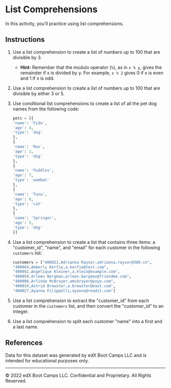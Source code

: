 # List Comprehensions

In this activity, you’ll practice using list comprehensions.

## Instructions

1. Use a list comprehension to create a list of numbers up to 100 that are divisible by 3.

    * **Hint:** Remember that the modulo operator (`%`), as in `x % y`, gives the remainder if x is divided by y. For example, `x % 2` gives 0 if x is even and 1 if x is odd.

2. Use a list comprehension to create a list of numbers up to 100 that are divisible by either 3 or 5.

3. Use conditional list comprehensions to create a list of all the pet dog names from the following code:

    ```python
    pets = [{
    'name': 'Fido',
    'age': 4,
    'type': 'dog'
    },
    {
    'name': 'Rex',
    'age': 2,
    'type': 'dog'
    },
    {
    'name': 'Puddles',
    'age': 7,
    'type': 'wombat'
    },
    {
    'name': 'Tuna',
    'age': 6,
    'type': 'cat'
    },
    {
    'name': 'Springer',
    'age': 5,
    'type': 'dog'
    }]
    ```

4. Use a list comprehension to create a list that contains three items: a "customer_id", "name", and "email" for each customer in the following `customers` list:

    ```python
    customers = ["400021,Adrianna Raysor,adrianna.raysor@360.cn",
    "400064,Amberly Kerfie,a.kerfie@test.com",
    "400042,Angelique Kleiner,a.klein@example.com",
    "400059,Arleen Bergman,arleen.bergman@friendme.com",
    "400006,Arlinda McBrayer,amcbrayer@yoyo.com",
    "400014,Astrid Brewster,a.brewster@east.com",
    "400027,Ayanna Filippelli,ayanna@readit.com"]
    ```

5. Use a list comprehension to extract the "customer_id" from each customer in the `customers` list, and then convert the "customer_id" to an integer.

6. Use a list comprehension to split each customer "name" into a first and a last name.

## References

Data for this dataset was generated by edX Boot Camps LLC and is intended for educational purposes only.

---

© 2022 edX Boot Camps LLC. Confidential and Proprietary. All Rights Reserved.